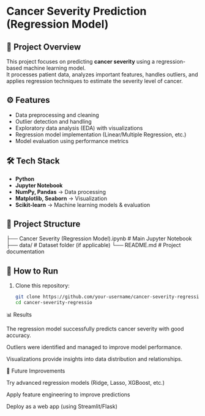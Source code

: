 # Cancer Severity Prediction (Regression Model)

## 📌 Project Overview
This project focuses on predicting **cancer severity** using a regression-based machine learning model.  
It processes patient data, analyzes important features, handles outliers, and applies regression techniques to estimate the severity level of cancer.

## ⚙️ Features
- Data preprocessing and cleaning  
- Outlier detection and handling  
- Exploratory data analysis (EDA) with visualizations  
- Regression model implementation (Linear/Multiple Regression, etc.)  
- Model evaluation using performance metrics  

## 🛠️ Tech Stack
- **Python**
- **Jupyter Notebook**
- **NumPy, Pandas** → Data processing  
- **Matplotlib, Seaborn** → Visualization  
- **Scikit-learn** → Machine learning models & evaluation  

## 📂 Project Structure
├── Cancer Severity (Regression Model).ipynb # Main Jupyter Notebook
├── data/ # Dataset folder (if applicable)
└── README.md # Project documentation

## 🚀 How to Run
1. Clone this repository:
   ```bash
   git clone https://github.com/your-username/cancer-severity-regression.git
   cd cancer-severity-regressio

📊 Results

The regression model successfully predicts cancer severity with good accuracy.

Outliers were identified and managed to improve model performance.

Visualizations provide insights into data distribution and relationships.

🔮 Future Improvements

Try advanced regression models (Ridge, Lasso, XGBoost, etc.)

Apply feature engineering to improve predictions

Deploy as a web app (using Streamlit/Flask)
